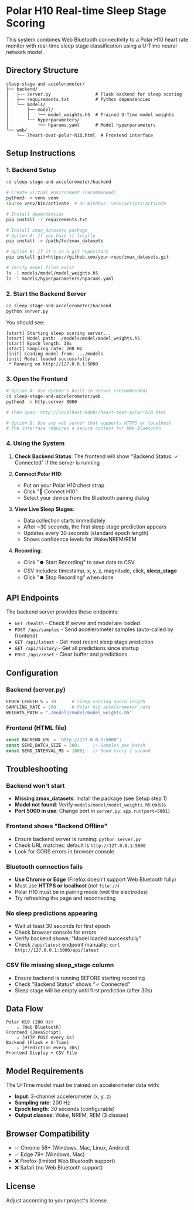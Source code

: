 # Polar H10 Real-time Sleep Stage Scoring

This system combines Web Bluetooth connectivity to a Polar H10 heart rate monitor with real-time sleep stage classification using a U-Time neural network model.

## Directory Structure

```
sleep-stage-and-accelerometer/
├── backend/
│   ├── server.py                 # Flask backend for sleep scoring
│   ├── requirements.txt          # Python dependencies
│   └── models/
│       ├── model/
│       │   └── model_weights.h5  # Trained U-Time model weights
│       └── hyperparameters/
│           └── hparams.yaml      # Model hyperparameters
└── web/
    └── 7heart-beat-polar-h10.html  # Frontend interface
```

## Setup Instructions

### 1. Backend Setup

```bash
cd sleep-stage-and-accelerometer/backend

# Create virtual environment (recommended)
python3 -m venv venv
source venv/bin/activate  # On Windows: venv\Scripts\activate

# Install dependencies
pip install -r requirements.txt

# Install zmax_datasets package
# Option A: If you have it locally
pip install -e /path/to/zmax_datasets

# Option B: If it's in a git repository
pip install git+https://github.com/your-repo/zmax_datasets.git

# Verify model files exist
ls -l models/model/model_weights.h5
ls -l models/hyperparameters/hparams.yaml
```

### 2. Start the Backend Server

```bash
cd sleep-stage-and-accelerometer/backend
python server.py
```

You should see:
```
[start] Starting sleep scoring server...
[start] Model path: ./models/model/model_weights.h5
[start] Epoch length: 30s
[start] Sampling rate: 200 Hz
[init] Loading model from: .../models
[init] Model loaded successfully
 * Running on http://127.0.0.1:5000
```

### 3. Open the Frontend

```bash
# Option A: Use Python's built-in server (recommended)
cd sleep-stage-and-accelerometer/web
python3 -m http.server 8000

# Then open: http://localhost:8000/7heart-beat-polar-h10.html
```

```bash
# Option B: Use any web server that supports HTTPS or localhost
# The interface requires a secure context for Web Bluetooth
```

### 4. Using the System

1. **Check Backend Status**: The frontend will show "Backend Status: ✓ Connected" if the server is running

2. **Connect Polar H10**:
   - Put on your Polar H10 chest strap
   - Click "🔗 Connect H10"
   - Select your device from the Bluetooth pairing dialog

3. **View Live Sleep Stages**:
   - Data collection starts immediately
   - After ~30 seconds, the first sleep stage prediction appears
   - Updates every 30 seconds (standard epoch length)
   - Shows confidence levels for Wake/NREM/REM

4. **Recording**:
   - Click "⏺️ Start Recording" to save data to CSV
   - CSV includes: timestamp, x, y, z, magnitude, click, **sleep_stage**
   - Click "⏹️ Stop Recording" when done

## API Endpoints

The backend server provides these endpoints:

- `GET /health` - Check if server and model are loaded
- `POST /api/samples` - Send accelerometer samples (auto-called by frontend)
- `GET /api/latest` - Get most recent sleep stage prediction
- `GET /api/history` - Get all predictions since startup
- `POST /api/reset` - Clear buffer and predictions

## Configuration

### Backend (server.py)

```python
EPOCH_LENGTH_S = 30      # Sleep scoring epoch length
SAMPLING_RATE = 200      # Polar H10 accelerometer rate
WEIGHTS_PATH = "./models/model/model_weights.h5"
```

### Frontend (HTML file)

```javascript
const BACKEND_URL = 'http://127.0.0.1:5000';
const SEND_BATCH_SIZE = 200;     // Samples per batch
const SEND_INTERVAL_MS = 1000;   // Send every 1 second
```

## Troubleshooting

### Backend won't start
- **Missing zmax_datasets**: Install the package (see Setup step 1)
- **Model not found**: Verify `models/model/model_weights.h5` exists
- **Port 5000 in use**: Change port in `server.py`: `app.run(port=5001)`

### Frontend shows "Backend Offline"
- Ensure backend server is running: `python server.py`
- Check URL matches: default is `http://127.0.0.1:5000`
- Look for CORS errors in browser console

### Bluetooth connection fails
- **Use Chrome or Edge** (Firefox doesn't support Web Bluetooth fully)
- Must use **HTTPS or localhost** (not `file://`)
- Polar H10 must be in pairing mode (wet the electrodes)
- Try refreshing the page and reconnecting

### No sleep predictions appearing
- Wait at least 30 seconds for first epoch
- Check browser console for errors
- Verify backend shows: "Model loaded successfully"
- Check `/api/latest` endpoint manually: `curl http://127.0.0.1:5000/api/latest`

### CSV file missing sleep_stage column
- Ensure backend is running BEFORE starting recording
- Check "Backend Status" shows "✓ Connected"
- Sleep stage will be empty until first prediction (after 30s)

## Data Flow

```
Polar H10 (200 Hz) 
    ↓ [Web Bluetooth]
Frontend (JavaScript)
    ↓ [HTTP POST every 1s]
Backend (Flask + U-Time)
    ↓ [Prediction every 30s]
Frontend Display + CSV File
```

## Model Requirements

The U-Time model must be trained on accelerometer data with:
- **Input**: 3-channel accelerometer (x, y, z)
- **Sampling rate**: 200 Hz
- **Epoch length**: 30 seconds (configurable)
- **Output classes**: Wake, NREM, REM (3 classes)

## Browser Compatibility

- ✅ Chrome 56+ (Windows, Mac, Linux, Android)
- ✅ Edge 79+ (Windows, Mac)
- ❌ Firefox (limited Web Bluetooth support)
- ❌ Safari (no Web Bluetooth support)

## License

Adjust according to your project's license.